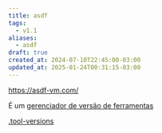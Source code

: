 ```yaml
---
title: asdf
tags:
  - v1.1
aliases:
  - asdf
draft: true
created_at: 2024-07-10T22:45:00-03:00
updated_at: 2025-01-24T00:31:15-03:00
---
```


https://asdf-vm.com/

É um [gerenciador de versão de ferramentas](content/atomos/2024/07/10/Gerenciador_de_versao_de_ferramentas.md)

[.tool-versions](content/entrada/2024/07/10/Dot_tool-versions.md)